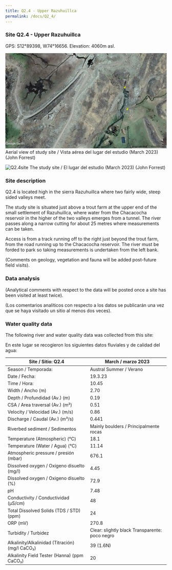 ```yaml
---
title: Q2.4 - Upper Razuhuillca
permalink: /docs/Q2_4/
---
```



### Site Q2.4 - Upper Razuhuillca

GPS:  S12°89398, W74°16656. 
Elevation:  4060m asl.


![Q2.4](/assets/sites/Q2.4.jpg)
Aerial view of study site / Vista aérea del lugar del estudio (March 2023) (John Forrest)


![Q2.4site](/assets/sites/Q2.4site.JPG)
The study site / El lugar del estudio (March 2023) (John Forrest)


### Site description

Q2.4 is located high in the sierra Razuhuillca where two fairly wide, steep sided valleys meet.

The study site is situated just above a trout farm at the upper end of the small settlement of Razuhuillca, where water from the Chacacocha reservoir in the higher of the two valleys emerges from a tunnel. The river passes along a narrow cutting for about 25 metres where measurements can be taken. 

Access is from a track running off to the right just beyond the trout farm, from the road running up to the Chacacocha reservoir. The river must be forded to park so taking measurements is undertaken from the left bank. 

(Comments on geology, vegetation and fauna will be added post-future field visits).


### Data analysis

(Analytical comments with respect to the data will be posted once a site has been visited at least twice).

(Los comentarios analíticos con respecto a los datos se publicarán una vez que se haya visitado un sitio al menos dos veces).

### Water quality data

The following river and water quality data was collected from this site:

En este lugar se recogieron los siguientes datos fluviales y de calidad del agua:

|     Site / Sitio: Q2.4                                   |     March / marzo 2023                                          |
|----------------------------------------------------------|---------------------------------------------------------|
|     Season / Temporada:                                  |     Austral Summer / Verano                             |
|     Date / Fecha:                                        |     19.3.23                                             |
|     Time / Hora:                                         |     10.45                                               |
|     Width / Ancho (m)                                    |     2.70                                                |
|     Depth / Profundidad (Av.) (m)                        |     0.19                                                |
|     CSA / Area traversal (Av.) (m²)                      |     0.51                                                |
|     Velocity / Velocidad  (Av.) (m/s)                    |     0.86                                                |
|     Discharge / Caudal (Av.) (m³/s)                      |     0.441                                               |
|     Riverbed sediment / Sedimentos                       |     Mainly boulders / Principalmente rocas              |
|     Temperature (Atmospheric) (°C)                       |     18.1                                                |
|     Temperature (Water / Agua) (°C)                      |     11.14                                               |
|     Atmospheric pressure / presión (mbar)                |     676.1                                               |
|     Dissolved oxygen /   Oxigeno disuelto (mg/l)         |     4.45                                                |
|     Dissolved oxygen / Oxigeno disuelto (%)              |     72.9                                                |
|     pH                                                   |     7.48                                                |
|     Conductivity / Conductividad (µS/cm)                 |     48                                                  |
|     Total Dissolved Solids (TDS / STD)  (ppm)            |     24                                                  |
|     ORP (mV)                                             |     270.8                                               |
|     Turbidity / Turbidez                                 |     Clear: slightly black Transparente:   poco negro    |
|     Alkalinity/Alkalinidad   (Titración) (mg/l CaCO₃)    |     39 (1.6N)                                           |
|     Alkalinity Field Tester (Hanna) (ppm CaCO₃)          |     20                                                  |
